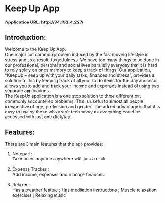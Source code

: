 # Keep Up App

**Application URL: <http://34.102.4.227/>**

## Introduxtion:
Welcome to the Keep Up App. <br>
One major but common problem induced by the fast moving lifestyle is stress and as a result, forgetfulness. We have too many things to be done in our professional, personal and social lives parallelly everyday that it is hard to rely solely on ones memory to keep a track of things. Our application, “KeepUp – Keep up with your daily tasks, finances and stress”, provides a solution to this by keeping track of all your to do items for the day and also allows you to add and track your income and expenses instead of using two separate applications.<br>
The KeepUp application is a one stop solution to three different but commonly encountered problems. This is useful to almost all people irrespective of age, profession and gender. The added advantage is that it is easy to use by those who aren’t tech savvy as everything could be accessed with just one click/tap.

## Features:

There are 3 main features that the app provides: <br>
1. Notepad : <br>
Take notes anytime anywhere with just a click <br><br>
2. Expense Tracker : <br>
Add income, expenses and manage finances. <br><br>
3. Relaxer : <br>
Has a breather feature ; Has meditation instructions ; Muscle relaxation exercises ; Relaxing music <br><br>

